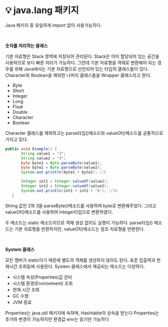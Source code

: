 # 💡 **java.lang 패키지**

Java 패키지 중 유일하게 import 없이 사용가능하다.

<br>

**숫자를 처리하는 클래스**

기본 자료형은 Stack 영역에 저장되어 관리된다. Stack은 이미 할당되어 있는 공간을 사용하므로 보다 빠른 처리가 가능하다. 그런데 기본 자료형을 객체로 변환해야 되는 경우를 위해 Java에서는 기본 자료형으로 선언되어 있는 타입의 클래스들이 있다. Character와 Boolean을 제외한 나머지 클래스들을 Wrapper 클래스라고 한다.

- Byte
- Short
- Integer
- Long
- Float
- Double
- Character
- Boolean

 Character 클래스를 제외하고는 parse타입()메소드와 valueOf()메소드를 공통적으로 가지고 있다.


 ```java
public void Example() {
        String value1 = "2";
        String value2 = "3";
        byte byte1 = Byte.parseByte(value1);
        byte byte2 = Byte.parseByte(value2);
        System.out.println(byte1 + byte2); //5

        Integer int1 = Integer.valueOf(value1);
        Integer int2 = Integer.valueOf(value2);
        System.out.println(int1 + int2 + "6"); //56
    }
 ```

 String 값인 2와 3을 parseByte()메소드를 사용하여 byte로 변환해주었다. 그리고 valueOf()메소드를 사용하여 Integer타입으로 변환하였다.

 두 메소드는 static 메소드이므로 객체 생성 없이도 실행이 가능하다.
 parse타입() 메소드는 기본 자료형을 반환하지만, valueOf()메소드는 참조 자료형을 반환한다.

 <br>

 **System 클래스**

 모든 멤버가 static이기 때문에 별도의 객체를 생성하지 않아도 된다. 표준 입출력과 현재시간 조회등에 사용된다. System 클래스에서 제공되는 메소드는 다양하다.

 - 시스템 속성(Properties)값 관리
 - 시스템 환경(Environment) 조회
 - 현재 시간 조회
 - GC 수행
 - JVM 종료

 Properties는 java.util 패키지에 속하며, Hashtable의 상속을 받는다 Properties는 추가와 변경이 가능하지만 환경값 env는 읽기만 가능하다
